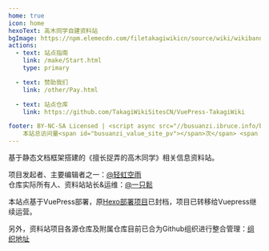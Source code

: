 ```yaml
---
home: true
icon: home
hexoText: 高木同学自建资料站
bgImage: https://npm.elemecdn.com/filetakagiwikicn/source/wiki/wikibanner.webp
actions:
  - text: 站点指南
    link: /make/Start.html
    type: primary

  - text: 赞助我们
    link: /other/Pay.html

  - text: 站点仓库
    link: https://github.com/TakagiWikiSitesCN/VuePress-TakagiWiki

footer: BY-NC-SA Licensed | <script async src="//busuanzi.ibruce.info/busuanzi/2.3/busuanzi.pure.mini.js"></script> <span id="busuanzi_container_site_pv">
    本站总访问量<span id="busuanzi_value_site_pv"></span>次</span> <span id="busuanzi_container_site_uv">本站访客数<span id="busuanzi_value_site_uv"></span>人次</span> 
---
```


基于静态文档框架搭建的《擅长捉弄的高木同学》相关信息资料站。  

项目发起者、主要编辑者之一：[@轻虹空雨](https://mufeng086.com) <br/>
仓库实际所有人、资料站站长&运维：[@一只鬆](https://www.takagi.icu/)

本站点基于VuePress部署，原[Hexo部署项目](https://github.com/TakagiWikiSitesCN/Hexo-TakagiWiki)已封档，项目已转移给Vuepress继续运营。

另外，资料站项目各源仓库及附属仓库目前已合为Github组织进行整合管理：[组织地址](https://github.com/TakagiWikiSitesCN)